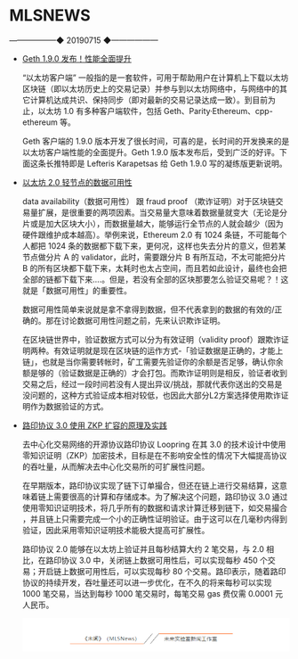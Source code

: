 # ​MLSNEWS
——————◆
20190715
◆——————
* [Geth 1.9.0 发布！性能全面提升](https://twitter.com/LefterisJP/status/1149370368068587520)

  “以太坊客户端” 一般指的是一套软件，可用于帮助用户在计算机上下载以太坊区块链（即以太坊历史上的交易记录）并参与到以太坊网络中，与网络中的其它计算机达成共识、保持同步（即对最新的交易记录达成一致）。到目前为止，以太坊 1.0 有多种客户端软件，包括 Geth、Parity·Ethereum、cpp-ethereum 等。

  Geth 客户端的 1.9.0 版本开发了很长时间，可喜的是，长时间的开发换来的是以太坊客户端性能的全面提升。Geth 1.9.0 版本发布后，受到广泛的好评。下面这条长推特即是 Lefteris Karapetsas 给 Geth 1.9.0 写的凝练版更新说明。
* [以太坊 2.0 轻节点的数据可用性](https://medium.com/taipei-ethereum-meetup/data-availability-on-ethereum-2-0-light-node-dc55c6455df6)

  data availability（数据可用性） 跟 fraud proof （欺诈证明）对于区块链交易量扩展，是很重要的两项因素。当交易量大意味着数据量就变大（无论是分片或是加大区块大小），而数据量越大，能够运行全节点的人就会越少（因为硬件跟维护成本越高）。举例来说，Ethereum 2.0 有 1024 条链，不可能每个人都把 1024 条的数据都下载下来，更何况，这样也失去分片的意义，但若某节点做分片 A 的 validator，此时，需要跟分片 B 有所互动，不太可能把分片 B 的所有区块都下载下来，太耗时也太占空间，而且若如此设计，最终也会把全部的链都下载下来….。但是，若没有全部的区块那要怎么验证交易呢？！这就是「数据可用性」的重要性。

  数据可用性简单来说就是拿不拿得到数据，但不代表拿到的数据的有效的/正确的。那在讨论数据可用性问题之前，先来认识欺诈证明。

  在区块链世界中，验证数据方式可以分为有效证明（validity proof）跟欺诈证明两种。有效证明就是现在区块链的运作方式-「验证数据是正确的，才能上链」，也就是当你需要转帐时，矿工需要先验证你的余额是否足够，确认你余额是够的（验证数据是正确的）才会打包。而欺诈证明则是相反，验证者收到交易之后，经过一段时间若没有人提出异议/挑战，那就代表你送出的交易是没问题的，这种方式验证成本相对较低，也因此大部分L2方案选择使用欺诈证明作为数据验证的方式。
* [路印协议 3.0 使用 ZKP 扩容的原理及实践](https://www.chainnews.com/articles/695741862746.htm)

  去中⼼化交易⽹络的开源协议路印协议 Loopring 在其 3.0 的技术设计中使用零知识证明（ZKP）加密技术，目标是在不影响安全性的情况下大幅提高协议的吞吐量，从而解决去中心化交易所的可扩展性问题。

  在早期版本，路印协议实现了链下订单撮合，但还在链上进行交易结算，这意味着链上需要很高的计算和存储成本。为了解决这个问题，路印协议 3.0 通过使用零知识证明技术，将几乎所有的数据和请求计算迁移到链下，如交易撮合 ，并且链上只需要完成一个小的正确性证明验证。由于这可以在几毫秒内得到验证，因此采用零知识证明技术能极大提高可扩展性。

  路印协议 2.0 能够在以太坊上验证并且每秒结算大约 2 笔交易，与 2.0 相比，在路印协议 3.0 中，关闭链上数据可用性后，可以实现每秒 450 个交易；开启链上数据可用性后，可以实现每秒 80 个交易。路印表示，随着路印协议的持续开发，吞吐量还可以进一步优化，在不久的将来每秒可以实现 1000 笔交易，当达到每秒 1000 笔交易时，每笔交易 gas 费仅需 0.0001 元人民币。
  
  ![](/image/footlogo.png)